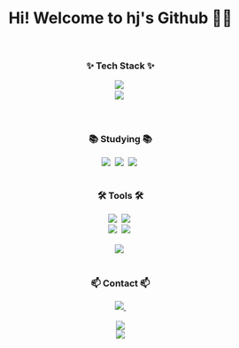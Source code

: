 <!--타이틀 부분-->
<div align="center">
  <h1 align="center">
    Hi! Welcome to hj's Github 👋👋
  </h1>
</div>

<br>

<!--내용 부분-->
<h3 align="center">✨ Tech Stack ✨</h3>
<!-- vue.js javascript html css java springboot -->
<div align="center">
  <img src="https://img.shields.io/badge/Vue.js-20232a.svg?style=for-the-badge&logo=react&logoColor=#4FC08D" />&nbsp

</div>

<div align="center">
  <img src="https://img.shields.io/badge/css3-1572B6.svg?style=for-the-badge&logo=css3&logoColor=white" />&nbsp
</div>

<br>


<br>

<h3 align="center">📚 Studying 📚</h3>
<!-- typescript react python   --> 
<div align="center">
  <img src="https://img.shields.io/badge/typescript-007ACC.svg?style=for-the-badge&logo=typescript&logoColor=white" />&nbsp
  <img src="https://img.shields.io/badge/React%20Query-FF4154?style=for-the-badge&logo=react%20query&logoColor=white" />&nbsp
  <img src="https://img.shields.io/badge/python-3670A0?style=for-the-badge&logo=python&logoColor=ffdd54" />&nbsp
</div>

<br>

<h3 align="center">🛠 Tools 🛠</h3>
<!-- git github notion figma intellij -->
<div align="center">
  <img src="https://img.shields.io/badge/git-F05033.svg?style=for-the-badge&logo=git&logoColor=white" />&nbsp
  <img src="https://img.shields.io/badge/github-181717.svg?style=for-the-badge&logo=github&logoColor=white" />&nbsp

</div>

<div align="center">
  <!-- figma notion -->
  <img src="https://img.shields.io/badge/Notion-F3F3F3.svg?style=for-the-badge&logo=notion&logoColor=black" />&nbsp
  <img src="https://img.shields.io/badge/figma-F24E1E.svg?style=for-the-badge&logo=figma&logoColor=white" />&nbsp
</div>

<br>

<div align="center">
  <!-- vscode intellij -->
  <img src="https://img.shields.io/badge/VSCode-2C2C32.svg?style=for-the-badge&logo=visual-studio-code&logoColor=22ABF3" />&nbsp

  
</div>

<br>

<h3 align="center">📫 Contact 📫</h3>
<div align="center">
  <a href="mailto:heeim0064@gmail.com">
    <img
      src="https://img.shields.io/badge/hj0064@gmail.com-D14836?style=for-the-badge&logo=gmail&logoColor=white"/>&nbsp
  </a>
</div>

<br>

<div align="center">
  <div>
    <img src="https://github-readme-stats.vercel.app/api?username=hj0064&show_icons=true&theme=dracula">
  </div>
  <div>
    <img src="https://github-readme-stats.vercel.app/api/top-langs/?username=hj0064&layout=compact">
  </div>
  
</div>
